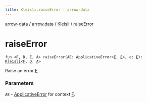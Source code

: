 ```yaml
---
title: Kleisli.raiseError - arrow-data
---
```


[arrow-data](../../index.html) / [arrow.data](../index.html) / [Kleisli](index.html) / [raiseError](./raise-error.html)

# raiseError

`fun <F, D, E, A> raiseError(AE: ApplicativeError<`[`F`](raise-error.html#F)`, `[`E`](raise-error.html#E)`>, e: `[`E`](raise-error.html#E)`): `[`Kleisli`](index.html)`<`[`F`](raise-error.html#F)`, `[`D`](raise-error.html#D)`, `[`A`](raise-error.html#A)`>`

Raise an error [E](raise-error.html#E).

### Parameters

`AE` - [ApplicativeError](#) for context [F](raise-error.html#F).